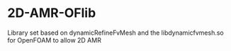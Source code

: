 2D-AMR-OFlib
============

Library set based on dynamicRefineFvMesh and the libdynamicfvmesh.so for OpenFOAM to allow 2D AMR
